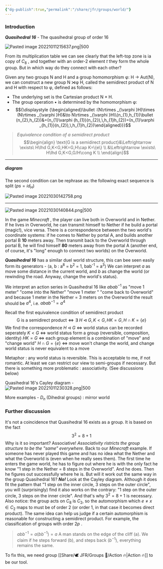 ```yaml
---
{"dg-publish":true,"permalink":"/share/jfr/groups/world/"}
---
```



### Introduction
***Quasihedral 16*** - The quasihedral group of order 16

![Pasted image 20221011215637.png|500](/img/user/Share/resource/Pasted%20image%2020221011215637.png)

From its multiplication table we can see clearly that the left-top zone is ia copy of $C_8$ , and together with an order-2 element $t$ they form the whole group. But in which way do they connect with each other?

Given any two groups N and H and a group homomorphism φ: H → Aut(N), we can construct a new group N ⋊φ H, called the semidirect product of N and H with respect to φ, defined as follows:
- The underlying set is the Cartesian product N × H.
- The group operation ${\displaystyle \bullet }$ is determined by the homomorphism φ:
- $${\displaystyle {\begin{aligned}\bullet :(N\rtimes _{\varphi }H)\times (N\rtimes _{\varphi }H)&\to N\rtimes _{\varphi }H\\(n_{1},h_{1})\bullet (n_{2},h_{2})&=(n_{1}\varphi (h_{1})(n_{2}),\,h_{1}h_{2})=(n_{1}\varphi _{h_{1}}(n_{2}),\,h_{1}h_{2})\end{aligned}}}$$
>*Equivalence condition of a semidirect product*
>$$\begin{align}
\text{G is a semidirect product}&\Leftrightarrow \exists\ H\lhd G,K<G,HK=G,H\cap K=\{e\}  \\
&\Leftrightarrow \exists\ H\lhd G,K<G,G/H\cong K \\
\end{align}$$

---
##### diagram
The second condition can be rephrase as: the following exact sequence is split ($ps=id_H$)

![Pasted image 20221030142758.png](/img/user/Share/resource/Pasted%20image%2020221030142758.png)

---
![Pasted image 20221030140844.png|500](/img/user/Share/resource/Pasted%20image%2020221030140844.png)

In the game *Minecraft* , the player can live both in Overworld and in Nether. If he lives in Overworld, he can transmit himself to Nether if he build a portal (magic!), vice versa. There is a correspondence between the two world's coordinate systems: if he comes to Nether by portal A, and builds another portal B **10** meters away. Then transmit back to the Overworld through portal B, he will find himself **80** meters away from the portal A (another end, of course, it's "long" enough to connect two worlds) on the Overworld.  

***Quasihedral 16*** has a similar duel world structure, this can bee seen easily form its generators - 
⟨a, b : a<sup>8</sup> = b<sup>2</sup> = 1, bab<sup>-1</sup> = a<sup>3</sup>⟩
We can interpret $a$ as move some distance in the current world, and $b$ as change the world (or rewinding the road. Anyway, change the world's status).

We interpret an action series in Quasihedral 16 like
$abab^{-1}$ 
as "move 1 meter" "come into the Nether" "move 1 meter " "come back to Overworld"
and because 1 meter in the Nether = 3 meters on the Overworld
the result should be $a^4$, i.e.
$abab^{-1}=a^4$

Recall the first equivalence condition of semidirect product
$$\text{G is a semidirect product}\Leftrightarrow \exists\ H\lhd G,K<G,HK=G,H\cap K=\{e\}$$
We find the correspondence 
$H\lhd G$   $\Leftrightarrow$   world status can be recorded seperately
$K < G$   $\Leftrightarrow$   world status form a group (reversible, composition, identity)
$HK = G$   $\Leftrightarrow$   each group element is a combination of "move" and "change world"
$H\cap G=\{e\}$   $\Leftrightarrow$   move won't change the world, and change world status is never equivalent to a move

Metaphor : any world status is reversible. This is acceptable to me, if not romantic. At least we can restrict our view to semi-groups if necessary. But there is something more problematic : associativity. (See discussions below)

Quasihedral 16's Cayley diagram - 
![Pasted image 20221011230328.png|500](/img/user/Share/resource/Pasted%20image%2020221011230328.png)
 
More examples -
$D_n$ (Dihedral groups) : mirror world

### Further discussion
It's not a coincidence that Quasihedral 16 exists as a group. It is based on the fact
$$3^2=8+1$$
Why is it so important? Associative! *Associativity ristricts the group structure to be the "same" everywhere.*
Back to our *Minecraft* example. If someone has never played this game and has no idea what the Nether and what the Overworld is (even when he really sees them). The first time he enters the game world, he has to figure out where he is with the only fact he know "1 step in the Nether = 8 steps in the Overworld". And he does. Then he figures out successfully where he is. 
But will it work out the same way in the group Quasihedral 16?
***No!***
Look at the Cayley diagram. Although it does fit the pattern that "1 step on the inner circle, 3 steps on the outer circle", you will (surprisingly) find it also works on the contrary: "1 step on the outer circle, 3 steps on the inner circle".
And that's why $3^2=8+1$ is necessary. Also notice: the group acts on $C_8$ is $C_2$, so the automorphism which $e \neq x\in C_2$ maps to must be of order 2 (or order 1, in that case it becomes direct product).
The same idea can help us judge if a certain automorphism is reasonable for constructing a semidirect product. For example, the classification of groups with order $2p$ .


>$abb^{-1}=a(bb^{-1})=a$ 
>A man stands on the edge of the cliff (a). We claim if he steps forward (b), and steps back ($b^{-1}$), everything remains the same. 

To fix this, we need group [[Share/🕊️ JFR/Groups 💫/Action 🔥\|Action 🔥]] to be our tool.



